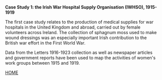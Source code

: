 **Case Study 1: the Irish War Hospital Supply Organisation (IWHSO), 1915-1919**

The first case study relates to the production of medical supplies for war hospitals in the United Kingdom and abroad, carried out by female volunteers across Ireland.
The collection of sphagnum moss used to make wound dressings was an especially important Irish contribution to the British war effort in the First World War.

Data from the Letters 1916-1923 collection as well as newspaper articles and government reports have been used to map the activities of women's work groups between 1915 and 1919.
    
[HOME](https://monikabarget.github.io/FeministDH/)
